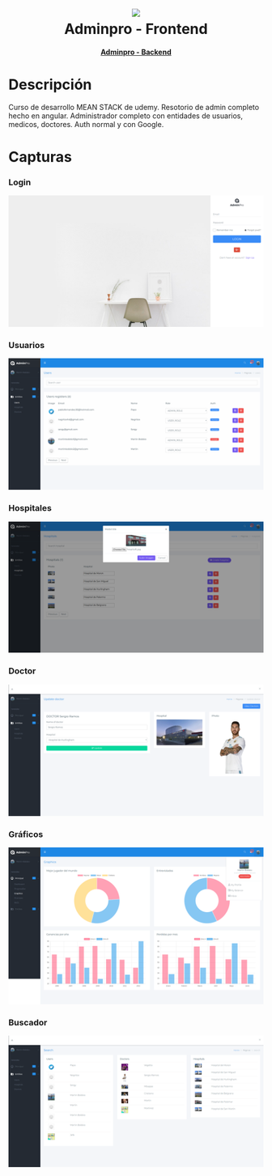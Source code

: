 <h1 align="center">
  <br>
  <img src="https://upload.wikimedia.org/wikipedia/commons/c/cf/Angular_full_color_logo.svg" width="200">
  <br>
  Adminpro - Frontend
  <br>
</h1>
<h4 align="center"><a target="_blank" href="https://github.com/martinbobbio/backend-adminpro">Adminpro - Backend</a></h4>


# Descripción

Curso de desarrollo MEAN STACK de udemy. Resotorio de admin completo hecho en angular.
Administrador completo con entidades de usuarios, medicos, doctores. Auth normal y con Google.


# Capturas

### Login

![Image of pagina](src/assets/images/screen-adminpro6.png)

### Usuarios

![Image of pagina](src/assets/images/screen-adminpro4.png)

### Hospitales

![Image of pagina](src/assets/images/screen-adminpro1.png)

### Doctor

![Image of pagina](src/assets/images/screen-adminpro2.png)


### Gráficos

![Image of pagina](src/assets/images/screen-adminpro5.png)

### Buscador

![Image of pagina](src/assets/images/screen-adminpro3.png)



